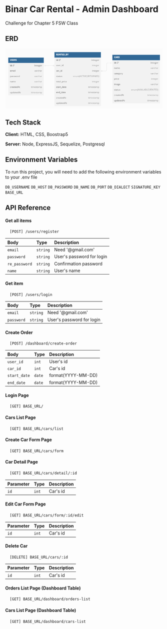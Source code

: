 
# Binar Car Rental - Admin Dashboard

Challenge for Chapter 5 FSW Class


## ERD

![ERD](image.png)


## Tech Stack

**Client:** HTML, CSS, Boostrap5

**Server:** Node, ExpressJS, Sequelize, Postgresql


## Environment Variables

To run this project, you will need to add the following environment variables to your .env file

`DB_USERNAME`
`DB_HOST`
`DB_PASSWORD`
`DB_NAME`
`DB_PORT`
`DB_DIALECT`
`SIGNATURE_KEY`
`BASE_URL`

## API Reference

#### Get all items

```http
  [POST] /users/register
```

| Body          | Type     | Description                |
| :------------ | :------- | :------------------------- |
| `email`       | `string` | Need '@gmail.com'          |
| `password`    | `string` | User's password for login  |
| `re_password` | `string` | Confirmation password      |
| `name`        | `string` | User's name                |


#### Get item

```http
  [POST] /users/login
```

| Body          | Type     | Description                |
| :------------ | :------- | :------------------------- |
| `email`       | `string` | Need '@gmail.com'          |
| `password`    | `string` | User's password for login  |

#### Create Order

```http
  [POST] /dashboard/create-order
```

| Body          | Type     | Description                |
| :------------ | :------- | :------------------------- |
| `user_id`     | `int`    | User's id                  |
| `car_id`      | `int`    | Car's id                   |
| `start_date`  | `date`   | format(YYYY-MM-DD)         |
| `end_date`    | `date`   | format(YYYY-MM-DD)         |

#### Login Page

```http
  [GET] BASE_URL/
```

#### Cars List Page

```http
  [GET] BASE_URL/cars/list
```

#### Create Car Form Page

```http
  [GET] BASE_URL/cars/form
```

#### Car Detail Page

```http
  [GET] BASE_URL/cars/detail/:id
```
| Parameter     | Type     | Description                |
| :------------ | :------- | :------------------------- |
| `id`          | `int`    | Car's id                   |

#### Edit Car Form Page

```http
  [GET] BASE_URL/cars/form/:id/edit
```
| Parameter     | Type     | Description                |
| :------------ | :------- | :------------------------- |
| `id`          | `int`    | Car's id                   |

#### Delete Car

```http
  [DELETE] BASE_URL/cars/:id
```
| Parameter     | Type     | Description                |
| :------------ | :------- | :------------------------- |
| `id`          | `int`    | Car's id                   |

#### Orders List Page (Dashboard Table)

```http
  [GET] BASE_URL/dashboard/orders-list
```

#### Cars List Page (Dashboard Table)

```http
  [GET] BASE_URL/dashboard/cars-list
```